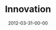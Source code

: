 ---
layout: message
category: message
series: "Game Changers"
title: "Innovation "
date: 2012-03-31-00-00
message_id: 720
audio: "http://s3.amazonaws.com/crossroads-media/messages/audio/gamechangers_04.mp3"
audio-duration: "56:14"
program: "http://s3.amazonaws.com/crossroads-media/documents/03_31-04-01_12Program.pdf"
description: "Brian Wells talks about how Game Changers defeat Goliath by fighting differently."
video: "http://s3.amazonaws.com/crossroads-media/messages/video/gamechangers_04.mp4"
video-duration: "56:21"
video-image: "http://s3.amazonaws.com/crossroads-media/images/gamechangers_04_still.jpg"
tag: 
 - brian-wells
 - india
 - don-gerred
 - wilberforce
explicit: false
---